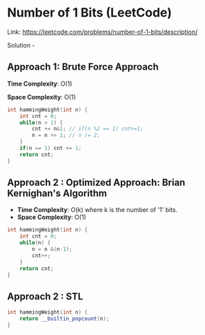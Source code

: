 # Number of 1 Bits (LeetCode)
Link: https://leetcode.com/problems/number-of-1-bits/description/

Solution - 
## Approach 1: Brute Force Approach
**Time Complexity**: O(1)

**Space Complexity**: O(1)
```C++
int hammingWeight(int n) {
    int cnt = 0;
    while(n > 1) {
        cnt += n&1; // if(n %2 == 1) cnt+=1;
        n = n >> 1; // n /= 2;
    }
    if(n == 1) cnt += 1;
    return cnt;
}
```

## Approach 2 : Optimized Approach: Brian Kernighan's Algorithm
- **Time Complexity**: O(k)  where k is the number of '1' bits.
- **Space Complexity**: O(1)
```C++
int hammingWeight(int n) {
    int cnt = 0;
    while(n) {
        n = n &(n-1);
        cnt++;
    }
    return cnt;
}
```
## Approach 2 : STL
```C++
int hammingWeight(int n) {
    return __builtin_popcount(n);
}

```